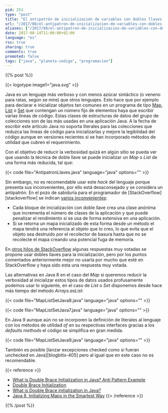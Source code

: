 ```yaml
---
pid: 253
type: "post"
title: "El antipatrón de inicialización de variables con dobles llaves en Java"
url: "/2017/08/el-antipatron-de-inicializacion-de-variables-con-dobles-llaves-en-java/"
aliases: ["/2017/08/el-antipatron-de-inicializacion-de-variables-con-dobles-corchetes-en-java/"]
date: 2017-08-14T11:00:00+02:00
language: "es"
rss: true
sharing: true
comments: true
promoted: false
tags: ["java", "planeta-codigo", "programacion"]
---
```


{{% post %}}

{{< logotype image1="java.svg" >}}

Java es un lenguaje más verboso y con menos azúcar sintáctico (o veneno para ratas, según se mire) que otros lenguajes. Esto hace que por ejemplo para declarar e inicializar objetos tan comunes en un programa de tipo [Map](javadoc8:java/util/Map.html), [List](javadoc8:java/util/List.html) o [Set](javadoc8:java/util/Set.html) que contengan un número fijo de elementos haya que escribir varias líneas de código. Estas clases de estructuras de datos del grupo de colecciones son de las más usadas en una aplicación Java. A la fecha de escribir este artículo Java no soporta literales para las colecciones que reduzca las lineas de código para inicializarlas y mejore la legibilidad del código aunque en versiones recientes si se han incorporado métodos de utilidad que cubren el requerimiento.

Con el objetivo de reducir la verbosidad quizá en algún sitio se pueda ver que usando la técnica de doble llave se puede inicializar un _Map_ o _List_ de una forma más reducida, tal que:

{{< code file="AntipatronLlaves.java" language="java" options="" >}}

Sin embargo, no es recomendable usar este _hack_ del lenguaje porque presenta sus inconvenientes, por ello está desaconsejado y se considera un antipatrón. En el pozo de sabiduría para el programador de [StackOverflow][stackoverflow] se indican [varios inconvenientes](https://stackoverflow.com/questions/1958636/what-is-double-brace-initialization-in-java#27521360):

* Cada bloque de inicialización con doble llave crea una clase anónima que incrementa el número de clases de la aplicación y que puede penalizar el rendimiento si se usa de forma extensiva en una aplicación.
* Si se retorna un mapa inicializado de esta forma desde un método el mapa tendrá una referencia al objeto que lo creo, lo que evita que el objeto sea destruido por el recolector de basura hasta que no se recolecte el mapa creando una potencial fuga de memoria.

En [otros hilos de StackOverflow](https://stackoverflow.com/questions/1005073/initialization-of-an-arraylist-in-one-line#1005083) algunas respuestas muy votadas se propone usar dobles llaves para la inicialización, pero por los puntos comentados anteriormente mejor no usarla por mucho que esté en StackOverflow y haya sido esta una respuesta muy votada.

Las alternativas en Java 8 en el caso del _Map_ si queremos reducir la verbosidad al inicializar estos tipos de datos usados profusamente podemos usar lo siguiente, en el caso de _List_ o _Set_ disponemos desde hace más tiempo del método _Arrays.asList_:

{{< code file="MapListSetJava8.java" language="java" options="" >}}

{{< code file="MapListSetJava7.java" language="java" options="" >}}

En Java 9 aunque aún no se incorporen la definición de literales al lenguaje con los métodos de utilidad _of_ en su respectivas interfaces gracias a los _defaults methods_ el código se simplifica en gran medida.

{{< code file="MapListSetJava9.java" language="java" options="" >}}

También es posible [lanzar excepciones checked como si fueran unchecked en Java][blogbitix-405] pero al igual que en este caso no es recomendable.

{{< reference >}}
* [What is Double Brace Initialization in Java? Anti Pattern Example](http://javarevisited.blogspot.com.es/2015/10/what-is-double-brace-initialization-in-java-example-anti-pattern.html)
* [Double Brace Initialization](http://c2.com/cgi/wiki?DoubleBraceInitialization)
* [What is Double Brace initialization in Java?](https://stackoverflow.com/questions/1958636/what-is-double-brace-initialization-in-java)
* [Java 8, Initializing Maps in the Smartest Way](http://minborgsjavapot.blogspot.com.es/2014/12/java-8-initializing-maps-in-smartest-way.html)
{{< /reference >}}

{{% /post %}}
